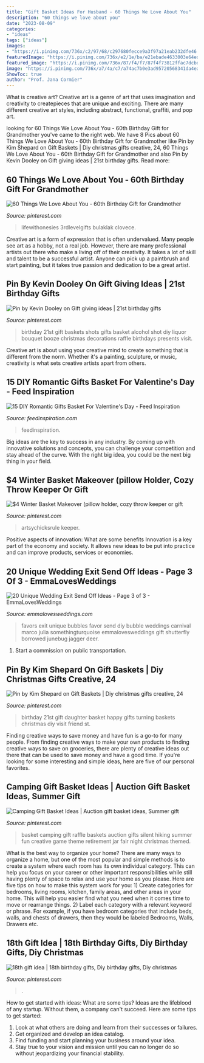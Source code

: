 ```yaml
---
title: "Gift Basket Ideas For Husband - 60 Things We Love About You"
description: "60 things we love about you"
date: "2023-08-09"
categories:
- "ideas"
tags: ["ideas"]
images:
- "https://i.pinimg.com/736x/c2/97/68/c297680fecce9a3f97a21eab232dfe46.jpg"
featuredImage: "https://i.pinimg.com/736x/e2/1e/ba/e21ebade4633003e64edb2abd8250de6--st-birthday-basket-happy-st-birthday.jpg"
featured_image: "https://i.pinimg.com/736x/87/f4/f7/87f4f73812ffac7dcbd3a23db9cc1ceb--birthday-shots-st-birthday.jpg"
image: "https://i.pinimg.com/736x/a7/4a/c7/a74ac7b0e3ad95720568341da4eacc73.jpg"
ShowToc: true
author: "Prof. Jana Cormier"
---
```



What is creative art?
Creative art is a genre of art that uses imagination and creativity to createpieces that are unique and exciting. There are many different creative art styles, including abstract, functional, graffiti, and pop art.

	

		
looking for 60 Things We Love About You - 60th Birthday Gift for Grandmother you've came to the right web. We have 8 Pics about 60 Things We Love About You - 60th Birthday Gift for Grandmother like Pin by Kim Shepard on Gift Baskets | Diy christmas gifts creative, 24, 60 Things We Love About You - 60th Birthday Gift for Grandmother and also Pin by Kevin Dooley on Gift giving ideas | 21st birthday gifts. Read more:
		
    
## 60 Things We Love About You - 60th Birthday Gift For Grandmother

<img loading=lazy src="https://i.pinimg.com/736x/c2/97/68/c297680fecce9a3f97a21eab232dfe46.jpg" onerror="this.onerror=null;this.src='https://tse4.mm.bing.net/th?id=OIP.hc7ShSaPQArix-ECGqwbpQHaJ3&amp;pid=15.1';" alt="60 Things We Love About You - 60th Birthday Gift for Grandmother">

_Source: pinterest.com_

>lifewithonesies 3rdlevelgifts bulaklak clovece. 

	

Creative art is a form of expression that is often undervalued. Many people see art as a hobby, not a real job. However, there are many professional artists out there who make a living off of their creativity. It takes a lot of skill and talent to be a successful artist. Anyone can pick up a paintbrush and start painting, but it takes true passion and dedication to be a great artist.

    
## Pin By Kevin Dooley On Gift Giving Ideas | 21st Birthday Gifts

<img loading=lazy src="https://i.pinimg.com/736x/87/f4/f7/87f4f73812ffac7dcbd3a23db9cc1ceb--birthday-shots-st-birthday.jpg" onerror="this.onerror=null;this.src='https://tse2.mm.bing.net/th?id=OIP.Eqehhi3PiO1fTlkN5ZDiegHaJ3&amp;pid=15.1';" alt="Pin by Kevin Dooley on Gift giving ideas | 21st birthday gifts">

_Source: pinterest.com_

>birthday 21st gift baskets shots gifts basket alcohol shot diy liquor bouquet booze christmas decorations raffle birthdays presents visit. 

	

Creative art is about using your creative mind to create something that is different from the norm. Whether it's a painting, sculpture, or music, creativity is what sets creative artists apart from others.

    
## 15 DIY Romantic Gifts Basket For Valentine&#039;s Day - Feed Inspiration

<img loading=lazy src="https://www.feedinspiration.com/wp-content/uploads/2017/01/Romantic-Valentines-Day-Gifts-for-Him.jpg" onerror="this.onerror=null;this.src='https://tse3.mm.bing.net/th?id=OIP.hfXVpLIR0k6h4_TtaSB1-wHaLH&amp;pid=15.1';" alt="15 DIY Romantic Gifts Basket For Valentine&#039;s Day - Feed Inspiration">

_Source: feedinspiration.com_

>feedinspiration. 

	

Big ideas are the key to success in any industry. By coming up with innovative solutions and concepts, you can challenge your competition and stay ahead of the curve. With the right big idea, you could be the next big thing in your field.

    
## $4 Winter Basket Makeover (pillow Holder, Cozy Throw Keeper Or Gift

<img loading=lazy src="https://i.pinimg.com/736x/72/60/4b/72604bf9fbf54151bd6559b244678899.jpg" onerror="this.onerror=null;this.src='https://tse3.mm.bing.net/th?id=OIP.u6EoezvmDOMBOFRj_HepMwHaLH&amp;pid=15.1';" alt="$4 Winter Basket Makeover (pillow holder, cozy throw keeper or gift">

_Source: pinterest.com_

>artsychicksrule keeper. 

	

Positive aspects of innovation: What are some benefits
Innovation is a key part of the economy and society. It allows new ideas to be put into practice and can improve products, services or economies.

    
## 20 Unique Wedding Exit Send Off Ideas - Page 3 Of 3 - EmmaLovesWeddings

<img loading=lazy src="http://emmalovesweddings.com/wp-content/uploads/2017/08/bubbles-for-wedding-exit-ideas.jpg" onerror="this.onerror=null;this.src='https://tse4.mm.bing.net/th?id=OIP.QkdqRrDb2ee0yqJBmk4S5AHaLH&amp;pid=15.1';" alt="20 Unique Wedding Exit Send Off Ideas - Page 3 of 3 - EmmaLovesWeddings">

_Source: emmalovesweddings.com_

>favors exit unique bubbles favor send diy bubble weddings carnival marco julia somethingturquoise emmalovesweddings gift shutterfly borrowed junebug jagger deer. 

	

1) Start a commission on public transportation.

    
## Pin By Kim Shepard On Gift Baskets | Diy Christmas Gifts Creative, 24

<img loading=lazy src="https://i.pinimg.com/736x/e2/1e/ba/e21ebade4633003e64edb2abd8250de6--st-birthday-basket-happy-st-birthday.jpg" onerror="this.onerror=null;this.src='https://tse3.mm.bing.net/th?id=OIP.GfXz30sZdMMsFV3BAhWYTgHaJ6&amp;pid=15.1';" alt="Pin by Kim Shepard on Gift Baskets | Diy christmas gifts creative, 24">

_Source: pinterest.com_

>birthday 21st gift daughter basket happy gifts turning baskets christmas diy visit friend st. 

	

Finding creative ways to save money and have fun is a go-to for many people. From finding creative ways to make your own products to finding creative ways to save on groceries, there are plenty of creative ideas out there that can be used to save money and have a good time. If you're looking for some interesting and simple ideas, here are five of our personal favorites.

    
## Camping Gift Basket Ideas | Auction Gift Basket Ideas, Summer Gift

<img loading=lazy src="https://i.pinimg.com/736x/3d/81/79/3d8179bd49917544061cec7b91bb5376.jpg" onerror="this.onerror=null;this.src='https://tse3.mm.bing.net/th?id=OIP.eH_45bS4ifSTI3XhROEilAHaJ7&amp;pid=15.1';" alt="Camping Gift Basket Ideas | Auction gift basket ideas, Summer gift">

_Source: pinterest.com_

>basket camping gift raffle baskets auction gifts silent hiking summer fun creative game theme retirement jar fair night christmas themed. 

	

What is the best way to organize your home?
There are many ways to organize a home, but one of the most popular and simple methods is to create a system where each room has its own individual category. This can help you focus on your career or other important responsibilities while still having plenty of space to relax and use your home as you please. Here are five tips on how to make this system work for you: 1) Create categories for bedrooms, living rooms, kitchen, family areas, and other areas in your home. This will help you easier find what you need when it comes time to move or rearrange things. 2) Label each category with a relevant keyword or phrase. For example, if you have bedroom categories that include beds, walls, and chests of drawers, then they would be labeled Bedrooms, Walls, Drawers etc.

    
## 18th Gift Idea | 18th Birthday Gifts, Diy Birthday Gifts, Diy Christmas

<img loading=lazy src="https://i.pinimg.com/736x/a7/4a/c7/a74ac7b0e3ad95720568341da4eacc73.jpg" onerror="this.onerror=null;this.src='https://tse3.mm.bing.net/th?id=OIP.Ft_LFEuzb0nPEaT9phtqlAHaNK&amp;pid=15.1';" alt="18th gift idea | 18th birthday gifts, Diy birthday gifts, Diy christmas">

_Source: pinterest.com_

>. 

	

How to get started with ideas: What are some tips?
Ideas are the lifeblood of any startup. Without them, a company can't succeed. Here are some tips to get started:
1. Look at what others are doing and learn from their successes or failures.
2. Get organized and develop an idea catalog. 
3. Find funding and start planning your business around your idea.  
4. Stay true to your vision and mission until you can no longer do so without jeopardizing your financial stability.

